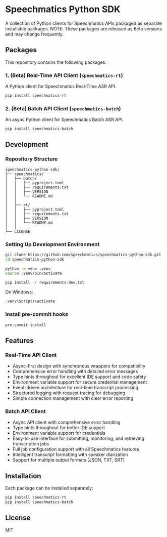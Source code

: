 # Speechmatics Python SDK

A collection of Python clients for Speechmatics APIs packaged as separate installable packages.
NOTE: These packages are released as Beta versions and may change frequently.

## Packages

This repository contains the following packages:

### 1. (Beta) Real-Time API Client (`speechmatics-rt`)

A Python client for Speechmatics Real-Time ASR API.

```bash
pip install speechmatics-rt
```

### 2. (Beta) Batch API Client (`speechmatics-batch`)

An async Python client for Speechmatics Batch ASR API.

```bash
pip install speechmatics-batch
```

## Development

### Repository Structure

```
speechmatics-python-sdk/
├── speechmatics/
│   ├── batch/
│   │   ├── pyproject.toml
│   │   ├── requirements.txt
│   │   ├── VERSION
│   │   └── README.md
│   │
│   ├── rt/
│   │   ├── pyproject.toml
│   │   ├── requirements.txt
│   │   ├── VERSION
│   │   └── README.md
│   │
└── LICENSE
```

### Setting Up Development Environment

```bash
git clone https://github.com/speechmatics/speechmatics-python-sdk.git
cd speechmatics-python-sdk

python -m venv .venv
source .venv/bin/activate

pip install -r requirements-dev.txt
```

On Windows:

```bash
.venv\Scripts\activate
```

### Install pre-commit hooks

```bash
pre-commit install
```

## Features

### Real-Time API Client

- Async-first design with synchronous wrappers for compatibility
- Comprehensive error handling with detailed error messages
- Type hints throughout for excellent IDE support and code safety
- Environment variable support for secure credential management
- Event-driven architecture for real-time transcript processing
- Structured logging with request tracing for debugging
- Simple connection management with clear error reporting

### Batch API Client

- Async API client with comprehensive error handling
- Type hints throughout for better IDE support
- Environment variable support for credentials
- Easy-to-use interface for submitting, monitoring, and retrieving transcription jobs
- Full job configuration support with all Speechmatics features
- Intelligent transcript formatting with speaker diarization
- Support for multiple output formats (JSON, TXT, SRT)

## Installation

Each package can be installed separately:

```bash
pip install speechmatics-rt
pip install speechmatics-batch
```

## License

MIT
